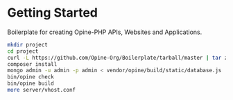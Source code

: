 Getting Started
===============

Boilerplate for creating Opine-PHP APIs, Websites and Applications.

```sh
mkdir project
cd project
curl -L https://github.com/Opine-Org/Boilerplate/tarball/master | tar zx --strip-components=1
composer install
mongo admin -u admin -p admin < vendor/opine/build/static/database.js
bin/opine check
bin/opine build
more server/vhost.conf
```
